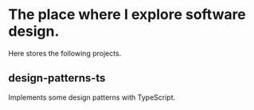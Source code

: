 # The place where I explore software design. #

Here stores the following projects. 

## design-patterns-ts ## 
Implements some design patterns with TypeScript.
